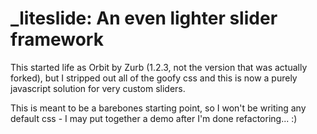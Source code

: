 <h1>_liteslide: An even lighter slider framework</h1>
<p>This started life as Orbit by Zurb (1.2.3, not the version that was actually forked), but I stripped out all of the goofy css and this is now a purely javascript solution for very custom sliders.</p>

<p>This is meant to be a barebones starting point, so I won't be writing any default css - I may put together a demo after I'm done refactoring... :)</p>